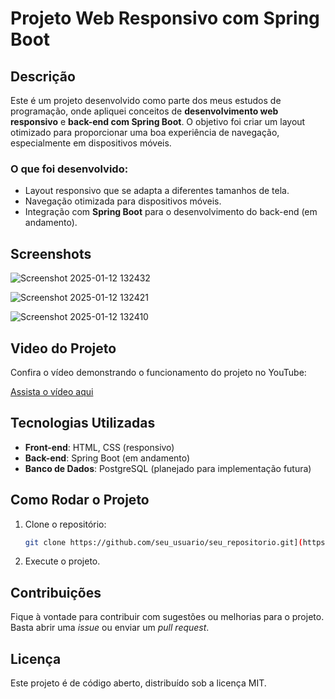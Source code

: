 # Projeto Web Responsivo com Spring Boot

## Descrição
Este é um projeto desenvolvido como parte dos meus estudos de programação, onde apliquei conceitos de **desenvolvimento web responsivo** e **back-end com Spring Boot**. O objetivo foi criar um layout otimizado para proporcionar uma boa experiência de navegação, especialmente em dispositivos móveis.

### O que foi desenvolvido:
- Layout responsivo que se adapta a diferentes tamanhos de tela.
- Navegação otimizada para dispositivos móveis.
- Integração com **Spring Boot** para o desenvolvimento do back-end (em andamento).

## Screenshots

![Screenshot 2025-01-12 132432](https://github.com/user-attachments/assets/543b2ab7-5f43-45dd-8ea9-b82d3b5c25de)

 
![Screenshot 2025-01-12 132421](https://github.com/user-attachments/assets/fb4b60f6-0011-4867-8115-bde2cd440885)

![Screenshot 2025-01-12 132410](https://github.com/user-attachments/assets/c7b6df6d-1335-481d-88ae-6df40d209771)


## Video do Projeto

Confira o vídeo demonstrando o funcionamento do projeto no YouTube:

[Assista o vídeo aqui](https://youtu.be/NfvT7qZAN8I)

## Tecnologias Utilizadas
- **Front-end**: HTML, CSS (responsivo)
- **Back-end**: Spring Boot (em andamento)
- **Banco de Dados**: PostgreSQL (planejado para implementação futura)

## Como Rodar o Projeto
1. Clone o repositório:
    ```bash
    git clone https://github.com/seu_usuario/seu_repositorio.git](https://github.com/dev-wallace/anime-ux)
    ```

2. Execute o projeto.

## Contribuições
Fique à vontade para contribuir com sugestões ou melhorias para o projeto. Basta abrir uma *issue* ou enviar um *pull request*.

## Licença
Este projeto é de código aberto, distribuído sob a licença MIT.
